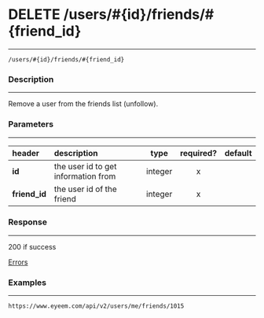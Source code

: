 # DELETE /users/#{id}/friends/#{friend_id} 
***
`/users/#{id}/friends/#{friend_id}`

### Description
***
Remove a user from the friends list (unfollow).

### Parameters
***

|header| description| type |required? |default|
|:---------|:--------------|:----------:|:------------:|:------------:|
|**id**|the user id to get information from|integer|x||
|**friend_id**|the user id of the friend|integer|x||



### Response
***



200 if success

[Errors](../../resources/errors.md)

### Examples
***

`https://www.eyeem.com/api/v2/users/me/friends/1015`




